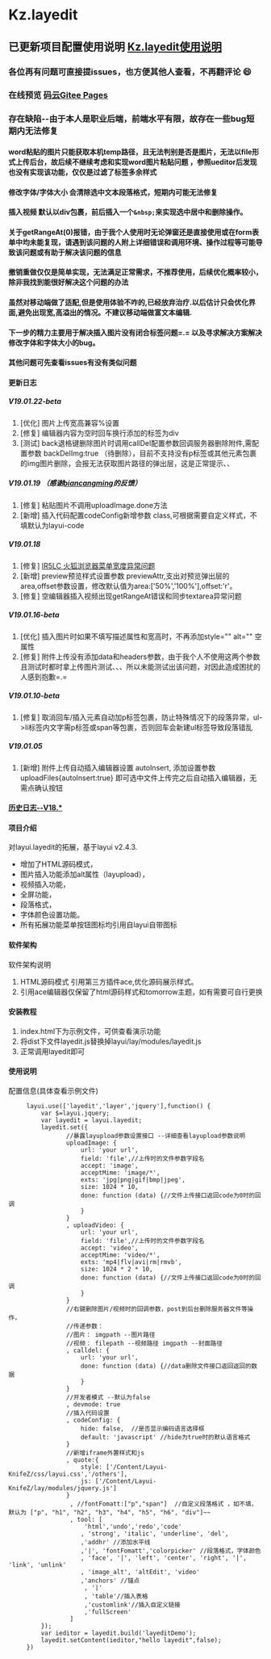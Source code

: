 # Kz.layedit

## 已更新项目配置使用说明 [Kz.layedit使用说明](https://knifez.gitee.io/articles/kz.layedit/)

### 各位再有问题可直接提issues，也方便其他人查看，不再翻评论 :smile: 

### 在线预览 [码云Gitee Pages](http://knifez.gitee.io/kz.layedit/index.html)

### 存在缺陷--由于本人是职业后端，前端水平有限，故存在一些bug短期内无法修复
#### word粘贴的图片只能获取本机temp路径，且无法判别是否是图片，无法以file形式上传后台，故后续不继续考虑和实现word图片粘贴问题 ，参照ueditor后发现也没有实现该功能，仅仅是过滤了标签多余样式
#### 修改字体/字体大小 会清除选中文本段落格式，短期内可能无法修复
#### 插入视频 默认以div包裹，前后插入一个```&nbsp;```来实现选中居中和删除操作。
#### 关于getRangeAt(0)报错，由于我个人使用时无论弹窗还是直接使用或在form表单中均未能复现，请遇到该问题的人附上详细错误和调用环境、操作过程等可能导致该问题或有助于解决该问题的信息
#### 撤销重做仅仅是简单实现，无法满足正常需求，不推荐使用，后续优化概率较小，除非我找到能很好解决这个问题的办法
#### 虽然对移动端做了适配,但是使用体验不咋的,已经放弃治疗.以后估计只会优化界面,避免出现宽,高溢出的情况。不建议移动端做富文本编辑.

#### 下一步的精力主要用于解决插入图片没有闭合标签问题=.= 以及寻求解决方案解决修改字体和字体大小的bug。
#### 其他问题可先查看issues有没有类似问题

#### 更新日志
##### V19.01.22-beta
1. [优化] 图片上传宽高兼容%设置
2. [修复] 编辑器内容为空时回车换行添加的标签为div
3. [测试] back退格键删除图片时调用callDel配置参数回调服务器删除附件,需配置参数 backDelImg:true （待删除），目前不支持没有p标签或其他元素包裹的img图片删除，会报无法获取图片路径的弹出层，这是正常提示、、
##### V19.01.19 （感谢<a href="https://gitee.com/bsxbl">biancangming</a>的反馈）
1. [修复] 粘贴图片不调用uploadImage.done方法
2. [新增] 插入代码配置codeConfig新增参数 class,可根据需要自定义样式，不填默认为layui-code
##### V19.01.18
1. [修复] <a href="https://gitee.com/KnifeZ/Kz.layedit/issues/IR5LC?from=project-issue">IR5LC 火狐浏览器菜单宽度异常问题</a>
2. [新增] preview预览样式设置参数 previewAttr,支出对预览弹出层的area,offset参数设置，修改默认值为area:['50%','100%'],offset:'r'。 
3. [修复] 空编辑器插入视频出现getRangeAt错误和同步textarea异常问题
##### V19.01.16-beta
1. [优化] 插入图片时如果不填写描述属性和宽高时，不再添加style="" alt="" 空属性
2. [修复] 附件上传没有添加data和headers参数，由于我个人不使用这两个参数且测试时都时拿上传图片测试、、、所以未能测试出该问题，对因此造成困扰的人感到抱歉=.=
##### V19.01.10-beta
1. [修复] 取消回车/插入元素自动加p标签包裹，防止特殊情况下的段落异常，ul->li标签内文字需p标签或span等包裹，否则回车会新建ul标签导致段落错乱
##### V19.01.05
1. [新增] 附件上传自动插入编辑器设置 autoInsert, 添加设置参数 uploadFiles{autoInsert:true} 即可选中文件上传完之后自动插入编辑器，无需点确认按钮

####  <a href="http://knifez.gitee.io/kz.layedit/UpgradeInfo.html">历史日志--V18.*</a>

#### 项目介绍
对layui.layedit的拓展，基于layui v2.4.3.
- 增加了HTML源码模式，
- 图片插入功能添加alt属性（layupload），
- 视频插入功能，
- 全屏功能，
- 段落格式，
- 字体颜色设置功能。
- 所有拓展功能菜单按钮图标均引用自layui自带图标
#### 软件架构
软件架构说明
1. HTML源码模式 引用第三方插件ace,优化源码展示样式。
2. 引用ace编辑器仅保留了html源码样式和tomorrow主题，如有需要可自行更换
#### 安装教程
1. index.html下为示例文件，可供查看演示功能
2. 将dist下文件layedit.js替换掉layui/lay/modules/layedit.js
3. 正常调用layedit即可

#### 使用说明
配置信息(具体查看示例文件)

```
     layui.use(['layedit','layer','jquery'],function() {
         var $=layui.jquery;
         var layedit = layui.layedit;
 		 layedit.set({
                //暴露layupload参数设置接口 --详细查看layupload参数说明
                uploadImage: {
                    url: 'your url',
                    field: 'file',//上传时的文件参数字段名
                    accept: 'image',
                    acceptMime: 'image/*',
                    exts: 'jpg|png|gif|bmp|jpeg',
                    size: 1024 * 10,
                    done: function (data) {//文件上传接口返回code为0时的回调
                    }
                }
                , uploadVideo: {
                    url: 'your url',
                    field: 'file',//上传时的文件参数字段名
                    accept: 'video',
                    acceptMime: 'video/*',
                    exts: 'mp4|flv|avi|rm|rmvb',
                    size: 1024 * 2 * 10,
                    done: function (data) {//文件上传接口返回code为0时的回调
                    }
                }
                //右键删除图片/视频时的回调参数，post到后台删除服务器文件等操作，
                //传递参数：
                //图片： imgpath --图片路径
                //视频： filepath --视频路径 imgpath --封面路径
                , calldel: {
                    url: 'your url',
                    done: function (data) {//data删除文件接口返回返回的数据
                    }
                }
                //开发者模式 --默认为false
                , devmode: true
                //插入代码设置
                , codeConfig: {
                    hide: false,  //是否显示编码语言选择框
                    default: 'javascript' //hide为true时的默认语言格式
                }           
                //新增iframe外置样式和js
                , quote:{
                    style: ['/Content/Layui-KnifeZ/css/layui.css','/others'],
                    js: ['/Content/Layui-KnifeZ/lay/modules/jquery.js']
                }
                 , //fontFomatt:["p","span"]  //自定义段落格式 ，如不填，默认为 ["p", "h1", "h2", "h3", "h4", "h5", "h6", "div"]~~
                 , tool: [
                     'html','undo','redo','code'
 					, 'strong', 'italic', 'underline', 'del', 
					,'addhr' //添加水平线
					,'|', 'fontFomatt','colorpicker' //段落格式，字体颜色
 					, 'face', '|', 'left', 'center', 'right', '|', 'link', 'unlink'
 					, 'image_alt', 'altEdit', 'video' 
					,'anchors' //锚点
                     , '|'
					 , 'table'//插入表格
					 ,'customlink'//插入自定义链接
					 ,'fullScreen'
                 ]
         });
         var ieditor = layedit.build('layeditDemo');
		 layedit.setContent(ieditor,"hello layedit",false);
     })
```
